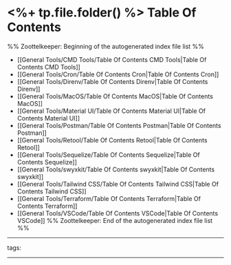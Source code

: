 # <%+ tp.file.folder() %> Table Of Contents



%% Zoottelkeeper: Beginning of the autogenerated index file list  %%
-  [[General Tools/CMD Tools/Table Of Contents CMD Tools|Table Of Contents CMD Tools]]
-  [[General Tools/Cron/Table Of Contents Cron|Table Of Contents Cron]]
-  [[General Tools/Direnv/Table Of Contents Direnv|Table Of Contents Direnv]]
-  [[General Tools/MacOS/Table Of Contents MacOS|Table Of Contents MacOS]]
-  [[General Tools/Material UI/Table Of Contents Material UI|Table Of Contents Material UI]]
-  [[General Tools/Postman/Table Of Contents Postman|Table Of Contents Postman]]
-  [[General Tools/Retool/Table Of Contents Retool|Table Of Contents Retool]]
-  [[General Tools/Sequelize/Table Of Contents Sequelize|Table Of Contents Sequelize]]
-  [[General Tools/swyxkit/Table Of Contents swyxkit|Table Of Contents swyxkit]]
-  [[General Tools/Tailwind CSS/Table Of Contents Tailwind CSS|Table Of Contents Tailwind CSS]]
-  [[General Tools/Terraform/Table Of Contents Terraform|Table Of Contents Terraform]]
-  [[General Tools/VSCode/Table Of Contents VSCode|Table Of Contents VSCode]]
%% Zoottelkeeper: End of the autogenerated index file list  %%



---

tags: 

---